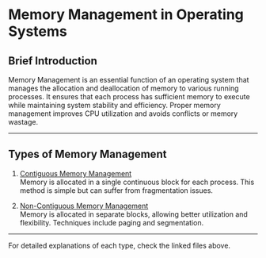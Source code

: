 # Memory Management in Operating Systems

## Brief Introduction

Memory Management is an essential function of an operating system that manages the allocation and deallocation of memory to various running processes. It ensures that each process has sufficient memory to execute while maintaining system stability and efficiency. Proper memory management improves CPU utilization and avoids conflicts or memory wastage.

---

## Types of Memory Management

1. [Contiguous Memory Management](./contiguous_memory_management)  
   Memory is allocated in a single continuous block for each process. This method is simple but can suffer from fragmentation issues.

2. [Non-Contiguous Memory Management](./non_contiguous_memory_management)  
   Memory is allocated in separate blocks, allowing better utilization and flexibility. Techniques include paging and segmentation.

---

For detailed explanations of each type, check the linked files above.
